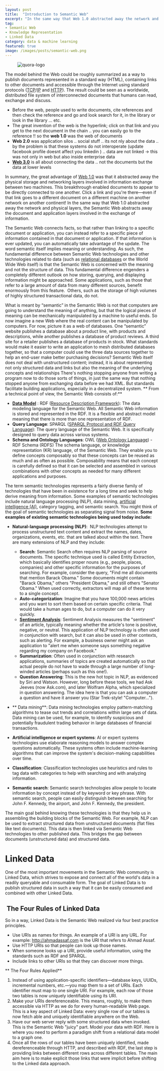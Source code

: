 ```yaml
---
layout: post
title:  "Introduction to Semantic Web"
excerpt: "In the same way that Web 1.0 abstracted away the network and physical layers, the Semantic Web abstracts away the document and application layers involved in the exchange of information. The Semantic Web connects facts, so that rather than linking to a specific document or application"
tag:
- Semantic Web
- Knowledge Representation
- Linked Data
category: data & machine learning
featured: true
image: /images/posts/semantic-web.png
---
```


<figure style="width: 300px" class="align-right">
  <img src="/images/posts/semantic-web.svg" alt="quora-logo">
</figure>

The model behind the Web could be roughly summarized as a way to publish documents represented in a standard way (HTML), containing links to other documents and accessible through the Internet using standard protocols ([TCP](https://en.wikipedia.org/wiki/Transmission_Control_Protocol)/[IP](https://en.wikipedia.org/wiki/Internet_protocol_suite) and [HTTP](https://en.wikipedia.org/wiki/HTTP)). The result could be seen as a worldwide, distributed file system of interconnected documents that humans can read, exchange and discuss.


*   Before the web, people used to write documents, cite references and then check the reference and go and look search for it, in the library or look in the library ... etc.
*   The great invention of the web is the hyperlink; click on that link and you get to the next document in the chain .. you can easily go to the reference !! so the **web 1.0** was the web of documents
*   **Web 2.0** was application silos .. social stuff .. its not nly about the data .. by the problem is that these systems do not interoperate (update facebook profile doesnt affect you linkedin ) .. data are not linked -> this was not only in web but also inside enterprise data
*   **[Web 3.0](http://www.w3.org/standards/semanticweb/ "Semantic Web")** is all about connecting the data .. not the documents but the data at lower levels

In summary, the great advantage of [Web 1.0](http://en.wikipedia.org/wiki/Web_1.0 "Web 1.0") was that it abstracted away the physical storage and networking layers involved in information exchange between two machines. This breakthrough enabled documents to appear to be directly connected to one another. Click a link and you're there—even if that link goes to a different document on a different machine on another network on another continent! In the same way that Web 1.0 abstracted away the network and physical layers, the Semantic Web abstracts away the document and application layers involved in the exchange of information.

The Semantic Web connects facts, so that rather than linking to a specific document or application, you can instead refer to a specific piece of information contained in that document or application. If that information is ever updated, you can automatically take advantage of the update. The word semantic itself implies meaning or understanding. As such, the fundamental difference between Semantic Web technologies and other technologies related to data (such as [relational databases](https://en.wikipedia.org/wiki/Relational_database) or the World Wide Web itself) is that the Semantic Web is concerned with the meaning and not the structure of data. This fundamental difference engenders a completely different outlook on how storing, querying, and displaying information might be approached. Some applications, such as those that refer to a large amount of data from many different sources, benefit enormously from this feature.  Others, such as the storage of high volumes of highly structured transactional data, do not.

What is meant by “semantic” in the Semantic Web is not that computers are going to understand the meaning of anything, but that the logical pieces of meaning can be mechanically manipulated by a machine to useful ends. So now imagine a new Web where the real content can be manipulated by computers. For now, picture it as a web of databases. One “semantic” website publishes a database about a product line, with products and descriptions, while another publishes a database of product reviews. A third site for a retailer publishes a database of products in stock. What standards would make it easier to write an application to mesh distributed databases together, so that a computer could use the three data sources together to help an end-user make better purchasing decisions? Semantic Web itself does not deal with unstructured content; instead, it is about representing not only structured data and links but also the meaning of the underlying concepts and relationships There's nothing stopping anyone from writing a program now to do those sorts of things, in just the same way that nothing stopped anyone from exchanging data before we had XML. But standards facilitate building applications, especially in a decentralized system. ** From a technical point of view, the Semantic Web consists of:**

*   **[Data Model](http://en.wikipedia.org/wiki/Data_model "Data model")** : RDF ([Resource Description Framework](http://en.wikipedia.org/wiki/Resource_Description_Framework "Resource Description Framework")): The data modeling language for the Semantic Web. All Semantic Web information is stored and represented in the RDF. It is a flexible and abstract model meaning that there is more than one representation of RDF.
*   **Query Language**: SPARQL ([SPARQL Protocol and RDF Query Language](http://en.wikipedia.org/wiki/SPARQL "SPARQL")): The query language of the Semantic Web. It is specifically designed to query data across various systems.
*   **Schema and Ontology Languages**: OWL ([Web Ontology Language](http://en.wikipedia.org/wiki/Web_Ontology_Language "Web Ontology Language")) - RDF Schema (RDFS) The schema language, or knowledge representation (KR) language, of the Semantic Web. They enable you to define concepts composably so that these concepts can be reused as much and as often as possible. Composability means that each concept is carefully defined so that it can be selected and assembled in various combinations with other concepts as needed for many different applications and purposes.

The term semantic technologies represents a fairly diverse family of technologies that have been in existence for a long time and seek to help derive meaning from information. Some examples of semantic technologies include natural language processing (NLP), data mining, [artificial intelligence (AI)](http://en.wikipedia.org/wiki/Artificial_intelligence "Artificial intelligence"), category tagging, and semantic search. You might think of the goal of semantic technologies as separating signal from noise. **Some examples of existing semantic technologies being used today include:**

*   **Natural-language processing (NLP)**:  NLP technologies attempt to process unstructured text content and extract the names, dates, organizations, events, etc. that are talked about within the text. There are many extensions of NLP and they include:
    *   **Search**: Semantic Search often requires NLP parsing of source documents. The specific technique used is called Entity Extraction, which basically identifies proper nouns (e.g., people, places, companies) and other specific information for the purposes of searching. For example, consider the query, "Find me all documents that mention Barack Obama." Some documents might contain "Barack Obama," others "President Obama," and still others "Senator Obama." When used correctly, extractors will map all of these terms to a single concept.
    *   **Auto-categorization**: Imagine that you have 100,000 news articles and you want to sort them based on certain specific criteria. That would take a human ages to do, but a computer can do it very quickly.
    *   **[Sentiment Analysis](http://en.wikipedia.org/wiki/Sentiment_analysis "Sentiment analysis")**: Sentiment Analysis measures the "sentiment" of an article, typically meaning whether the article's tone is positive, negative, or neutral. This application of NLP technology is often used in conjunction with search, but it can also be used in other contexts, such as alerting. For example, a business owner might ask an application to "alert me when someone says something negative regarding my company on Facebook."
    *   **Summarization**: Often used in conjunction with research applications, summaries of topics are created automatically so that actual people do not have to wade through a large number of long-winded articles (perhaps such as this one!).
    *   **Question Answering**: This is the new hot topic in NLP, as evidenced by Siri and Watson. However, long before these tools, we had Ask Jeeves (now Ask.com), and later Wolfram Alpha, which specialized in question answering. The idea here is that you can ask a computer a question and have it answer you (Star Trek-style! "Computer…").

*   ** Data mining**: Data mining technologies employ pattern-matching algorithms to tease out trends and correlations within large sets of data. Data mining can be used, for example, to identify suspicious and potentially fraudulent trading behavior in large databases of financial transactions.
*   **Artificial intelligence or expert systems**: AI or expert systems technologies use elaborate reasoning models to answer complex questions automatically. These systems often include machine-learning algorithms that can improve the system's decision-making capabilities over time.
*   **Classification**: Classification technologies use heuristics and rules to tag data with categories to help with searching and with analyzing information.
*   **Semantic search**: Semantic search technologies allow people to locate information by concept instead of by keyword or key phrase. With semantic search, people can easily distinguish between searching for John F. Kennedy, the airport, and John F. Kennedy, the president.

The main goal behind knowing these technologies is that they help us in assembling the building blocks of the Semantic Web. For example, NLP can be used to extract structured data from unstructured documents (flat files like text documents). This data is then linked via Semantic Web technologies to other published data. This bridges the gap between documents (unstructured data) and structured data.

# Linked Data

One of the most important movements in the Semantic Web community is Linked Data, which strives to expose and connect all of the world's data in a readily queryable and consumable form. The goal of Linked Data is to publish structured data in such a way that it can be easily consumed and combined with other Linked Data.

##  The Four Rules of Linked Data

So in a way, Linked Data is the Semantic Web realized via four best practice principles.

*   Use URIs as names for things. An example of a URI is any URL. For example: http://ahmadassaf.com is the URI that refers to Ahmad Assaf.
*   Use HTTP URIs so that people can look up those names.
*   When someone looks up a URI, provide useful information, using the standards such as RDF and SPARQL.
*   Include links to other URIs so that they can discover more things.

** The Four Rules Applied**

1.  Instead of using application-specific identifiers—database keys, UUIDs, incremental numbers, etc.—you map them to a set of URIs. Each identifier must map to one single URI. For example, each row of those two tables is now uniquely identifiable using its URI.
2.  Make your URIs dereferenceable. This means, roughly, to make them accessible via HTTP as we do for every human-readable Web page. This is a key aspect of Linked Data: every single row of our tables is now fetch able and uniquely identifiable anywhere on the Web.
3.  Have our web server reply with some structured data when invoked. This is the Semantic Web "juicy" part. Model your data with RDF. Here is where you need to perform a paradigm shift from a relational data model to a graph one.
4.  Once all the rows of our tables have been uniquely identified, made dereferenceable through HTTP, and described with RDF, the last step is providing links between different rows across different tables. The main aim here is to make explicit those links that were implicit before shifting to the Linked data approach.